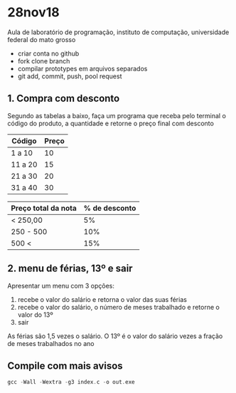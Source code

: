 # 28nov18

Aula de laboratório de programação, instituto de computação, universidade
federal do mato grosso
- criar conta no github
- fork clone branch
- compilar prototypes em arquivos separados
- git add, commit, push, pool request

## 1. Compra com desconto
Segundo as tabelas a baixo, faça um programa que receba pelo terminal o
código do produto, a quantidade e retorne o preço final com desconto

| Código | Preço |
| --- | --- |
| 1 a 10 | 10|
| 11 a 20 | 15 |
| 21 a 30 | 20 |
| 31 a 40 | 30 |


| Preço total da nota | % de desconto |
| --- | --- |
| < 250,00 | 5% |
| 250 - 500 | 10% |
| 500 < | 15% |

## 2. menu de férias, 13º e sair
Apresentar um menu com 3 opções:
1. recebe o valor do salário e retorna o valor das suas férias
2. recebe o valor do salário, o número de meses trabalhado e retorne o valor do 13º
3. sair

As férias são 1,5 vezes o salário. O 13º é o valor do salário vezes a fração de meses trabalhados no ano

## Compile com mais avisos
```c
gcc -Wall -Wextra -g3 index.c -o out.exe
```
